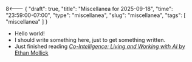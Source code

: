 8<--- { "draft": true, "title": "Miscellanea for 2025-09-18", "time": "23:59:00-07:00", "type": "miscellanea", "slug": "miscellanea", "tags": [ "miscellanea" ] }

- Hello world!
- I should write something here, just to get something written.
- Just finished reading [*Co-Intelligence: Living and Working with AI* by Ethan Mollick](https://www.penguinrandomhouse.com/books/741805/co-intelligence-by-ethan-mollick/)
